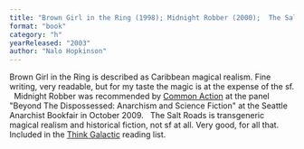 ```yaml
---
title: "Brown Girl in the Ring (1998); Midnight Robber (2000);  The Salt Roads"
format: "book"
category: "h"
yearReleased: "2003"
author: "Nalo Hopkinson"
---
```

Brown Girl in the Ring is described as Caribbean  magical realism. Fine writing, very readable, but for my taste the magic is at the  expense of the sf.
 
Midnight Robber was recommended by <a href="http://nwsfsnews.blogspot.com/2009/10/i-wanna-read-sf-anarchy.html"> Common Action</a> at the panel "Beyond The Dispossessed: Anarchism and Science  Fiction" at the Seattle Anarchist Bookfair in October 2009.
 
The Salt Roads is transgeneric magical realism and  historical fiction, not sf at all. Very good, for all that. Included in the <a href="https://thinkgalactic.org/reading-lists/by-author/">Think Galactic</a>  reading list.
 